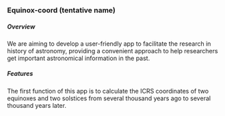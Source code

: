 ### Equinox-coord (tentative name)

##### Overview
We are aiming to develop a user-friendly app to facilitate the research in history of 
astronomy, providing a convenient approach to help researchers get important astronomical information
in the past.

##### Features
The first function of this app is to calculate the ICRS coordinates of two equinoxes and two solstices from several thousand years ago to several thousand years later. 
